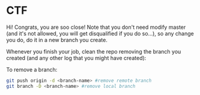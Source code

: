 # CTF

Hi! Congrats, you are soo close!
Note that you don't need modify master (and it's not allowed, you will get disqualified if you do so...), so any change you do, do it in a new branch you create.

Whenever you finish your job, clean the repo removing the branch you created (and any other log that you might have created):

To remove a branch:
```bash
git push origin -d <branch-name> #remove remote branch
git branch -D <branch-name> #remove local branch
```
